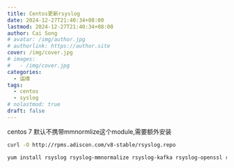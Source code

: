 ```yaml
---
title: Centos更新rsyslog
date: 2024-12-27T21:40:34+08:00
lastmod: 2024-12-27T21:40:34+08:00
author: Cai Song
# avatar: /img/author.jpg
# authorlink: https://author.site
cover: /img/cover.jpg
# images:
#   - /img/cover.jpg
categories:
  - 运维
tags:
  - centos
  - syslog
# nolastmod: true
draft: false
---
```


centos 7 默认不携带mmnormlize这个module,需要额外安装

<!--more-->

```bash
curl -O http://rpms.adiscon.com/v8-stable/rsyslog.repo 

yum install rsyslog rsyslog-mmnormalize rsyslog-kafka rsyslog-openssl rsyslog-pgsql
```